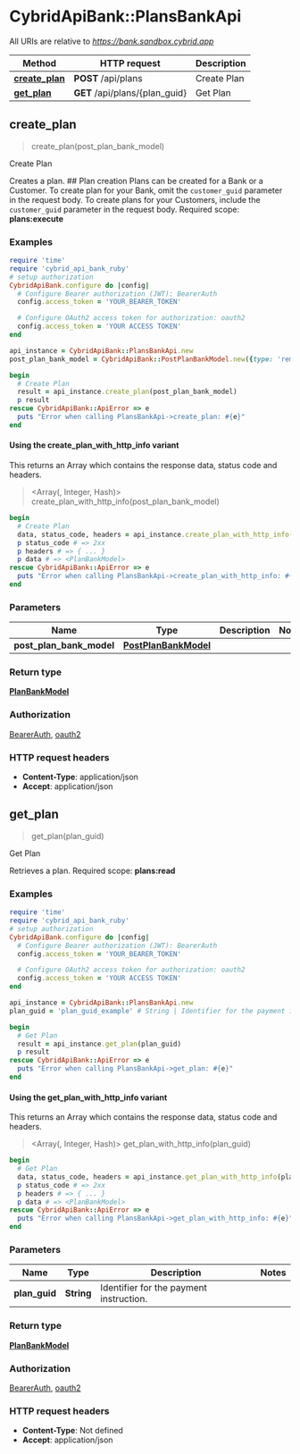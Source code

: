 # CybridApiBank::PlansBankApi

All URIs are relative to *https://bank.sandbox.cybrid.app*

| Method | HTTP request | Description |
| ------ | ------------ | ----------- |
| [**create_plan**](PlansBankApi.md#create_plan) | **POST** /api/plans | Create Plan |
| [**get_plan**](PlansBankApi.md#get_plan) | **GET** /api/plans/{plan_guid} | Get Plan |


## create_plan

> <PlanBankModel> create_plan(post_plan_bank_model)

Create Plan

Creates a plan.  ## Plan creation  Plans can be created for a Bank or a Customer.  To create plan for your Bank, omit the `customer_guid` parameter in the request body. To create plans for your Customers, include the `customer_guid` parameter in the request body.   Required scope: **plans:execute**

### Examples

```ruby
require 'time'
require 'cybrid_api_bank_ruby'
# setup authorization
CybridApiBank.configure do |config|
  # Configure Bearer authorization (JWT): BearerAuth
  config.access_token = 'YOUR_BEARER_TOKEN'

  # Configure OAuth2 access token for authorization: oauth2
  config.access_token = 'YOUR ACCESS TOKEN'
end

api_instance = CybridApiBank::PlansBankApi.new
post_plan_bank_model = CybridApiBank::PostPlanBankModel.new({type: 'remittance', source_account: CybridApiBank::PostPlanSourceAccountBankModel.new({guid: 'guid_example'}), destination_account: CybridApiBank::PostPlanDestinationAccountBankModel.new({guid: 'guid_example'})}) # PostPlanBankModel | 

begin
  # Create Plan
  result = api_instance.create_plan(post_plan_bank_model)
  p result
rescue CybridApiBank::ApiError => e
  puts "Error when calling PlansBankApi->create_plan: #{e}"
end
```

#### Using the create_plan_with_http_info variant

This returns an Array which contains the response data, status code and headers.

> <Array(<PlanBankModel>, Integer, Hash)> create_plan_with_http_info(post_plan_bank_model)

```ruby
begin
  # Create Plan
  data, status_code, headers = api_instance.create_plan_with_http_info(post_plan_bank_model)
  p status_code # => 2xx
  p headers # => { ... }
  p data # => <PlanBankModel>
rescue CybridApiBank::ApiError => e
  puts "Error when calling PlansBankApi->create_plan_with_http_info: #{e}"
end
```

### Parameters

| Name | Type | Description | Notes |
| ---- | ---- | ----------- | ----- |
| **post_plan_bank_model** | [**PostPlanBankModel**](PostPlanBankModel.md) |  |  |

### Return type

[**PlanBankModel**](PlanBankModel.md)

### Authorization

[BearerAuth](../README.md#BearerAuth), [oauth2](../README.md#oauth2)

### HTTP request headers

- **Content-Type**: application/json
- **Accept**: application/json


## get_plan

> <PlanBankModel> get_plan(plan_guid)

Get Plan

Retrieves a plan.  Required scope: **plans:read**

### Examples

```ruby
require 'time'
require 'cybrid_api_bank_ruby'
# setup authorization
CybridApiBank.configure do |config|
  # Configure Bearer authorization (JWT): BearerAuth
  config.access_token = 'YOUR_BEARER_TOKEN'

  # Configure OAuth2 access token for authorization: oauth2
  config.access_token = 'YOUR ACCESS TOKEN'
end

api_instance = CybridApiBank::PlansBankApi.new
plan_guid = 'plan_guid_example' # String | Identifier for the payment instruction.

begin
  # Get Plan
  result = api_instance.get_plan(plan_guid)
  p result
rescue CybridApiBank::ApiError => e
  puts "Error when calling PlansBankApi->get_plan: #{e}"
end
```

#### Using the get_plan_with_http_info variant

This returns an Array which contains the response data, status code and headers.

> <Array(<PlanBankModel>, Integer, Hash)> get_plan_with_http_info(plan_guid)

```ruby
begin
  # Get Plan
  data, status_code, headers = api_instance.get_plan_with_http_info(plan_guid)
  p status_code # => 2xx
  p headers # => { ... }
  p data # => <PlanBankModel>
rescue CybridApiBank::ApiError => e
  puts "Error when calling PlansBankApi->get_plan_with_http_info: #{e}"
end
```

### Parameters

| Name | Type | Description | Notes |
| ---- | ---- | ----------- | ----- |
| **plan_guid** | **String** | Identifier for the payment instruction. |  |

### Return type

[**PlanBankModel**](PlanBankModel.md)

### Authorization

[BearerAuth](../README.md#BearerAuth), [oauth2](../README.md#oauth2)

### HTTP request headers

- **Content-Type**: Not defined
- **Accept**: application/json

